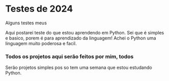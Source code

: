 # Testes de 2024
Alguns testes meus 

Aqui postarei teste do que estou aprendendo em Python.
Sei que é simples e basico, porem é para aprendizado da linguagem!
Achei o Python uma linguagem muito poderosa e facil.

### Todos os projetos aqui serão feitos por mim, todos ###
Serão projetos simples pos so tem uma semana que estou estudando Python.




